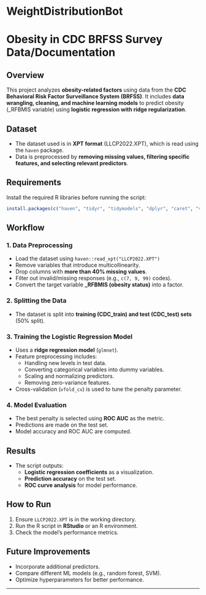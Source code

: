 # WeightDistributionBot

# **Obesity in CDC BRFSS Survey Data/Documentation**

## **Overview**
This project analyzes **obesity-related factors** using data from the **CDC Behavioral Risk Factor Surveillance System (BRFSS)**. It includes **data wrangling, cleaning, and machine learning models** to predict obesity (_RFBMIS variable) using **logistic regression with ridge regularization**.

## **Dataset**
- The dataset used is in **XPT format** (LLCP2022.XPT), which is read using the `haven` package.
- Data is preprocessed by **removing missing values, filtering specific features, and selecting relevant predictors**.

## **Requirements**
Install the required R libraries before running the script:
```r
install.packages(c("haven", "tidyr", "tidymodels", "dplyr", "caret", "vip"))
```

## **Workflow**
### **1. Data Preprocessing**
- Load the dataset using `haven::read_xpt("LLCP2022.XPT")`
- Remove variables that introduce multicollinearity.
- Drop columns with **more than 40% missing values**.
- Filter out invalid/missing responses (e.g., `c(7, 9, 99)` codes).
- Convert the target variable **_RFBMIS (obesity status)** into a factor.

### **2. Splitting the Data**
- The dataset is split into **training (CDC_train) and test (CDC_test) sets** (50% split).

### **3. Training the Logistic Regression Model**
- Uses a **ridge regression model** (`glmnet`).
- Feature preprocessing includes:
  - Handling new levels in test data.
  - Converting categorical variables into dummy variables.
  - Scaling and normalizing predictors.
  - Removing zero-variance features.
- Cross-validation (`vfold_cv`) is used to tune the penalty parameter.

### **4. Model Evaluation**
- The best penalty is selected using **ROC AUC** as the metric.
- Predictions are made on the test set.
- Model accuracy and ROC AUC are computed.

## **Results**
- The script outputs:
  - **Logistic regression coefficients** as a visualization.
  - **Prediction accuracy** on the test set.
  - **ROC curve analysis** for model performance.

## **How to Run**
1. Ensure `LLCP2022.XPT` is in the working directory.
2. Run the R script in **RStudio** or an R environment.
3. Check the model’s performance metrics.

## **Future Improvements**
- Incorporate additional predictors.
- Compare different ML models (e.g., random forest, SVM).
- Optimize hyperparameters for better performance.

---
